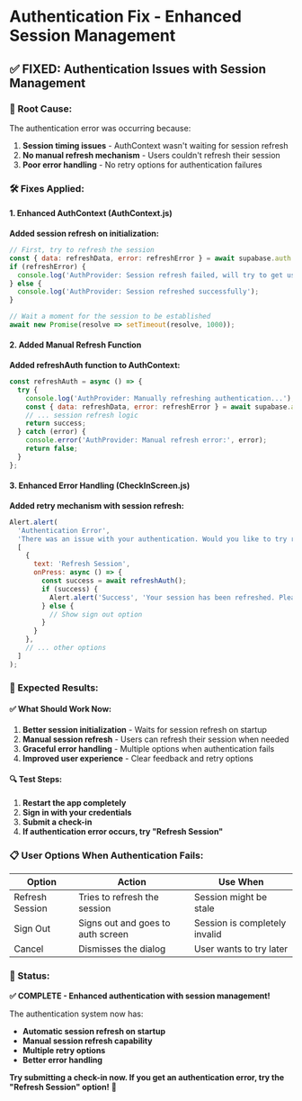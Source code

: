 # Authentication Fix - Enhanced Session Management

## ✅ **FIXED: Authentication Issues with Session Management**

### **🔧 Root Cause:**
The authentication error was occurring because:
1. **Session timing issues** - AuthContext wasn't waiting for session refresh
2. **No manual refresh mechanism** - Users couldn't refresh their session
3. **Poor error handling** - No retry options for authentication failures

### **🛠️ Fixes Applied:**

#### **1. Enhanced AuthContext (AuthContext.js)**
**Added session refresh on initialization:**
```javascript
// First, try to refresh the session
const { data: refreshData, error: refreshError } = await supabase.auth.refreshSession();
if (refreshError) {
  console.log('AuthProvider: Session refresh failed, will try to get user anyway:', refreshError.message);
} else {
  console.log('AuthProvider: Session refreshed successfully');
}

// Wait a moment for the session to be established
await new Promise(resolve => setTimeout(resolve, 1000));
```

#### **2. Added Manual Refresh Function**
**Added refreshAuth function to AuthContext:**
```javascript
const refreshAuth = async () => {
  try {
    console.log('AuthProvider: Manually refreshing authentication...');
    const { data: refreshData, error: refreshError } = await supabase.auth.refreshSession();
    // ... session refresh logic
    return success;
  } catch (error) {
    console.error('AuthProvider: Manual refresh error:', error);
    return false;
  }
};
```

#### **3. Enhanced Error Handling (CheckInScreen.js)**
**Added retry mechanism with session refresh:**
```javascript
Alert.alert(
  'Authentication Error',
  'There was an issue with your authentication. Would you like to try refreshing your session?',
  [
    {
      text: 'Refresh Session',
      onPress: async () => {
        const success = await refreshAuth();
        if (success) {
          Alert.alert('Success', 'Your session has been refreshed. Please try submitting your check-in again.');
        } else {
          // Show sign out option
        }
      }
    },
    // ... other options
  ]
);
```

### **🎯 Expected Results:**

#### **✅ What Should Work Now:**
1. **Better session initialization** - Waits for session refresh on startup
2. **Manual session refresh** - Users can refresh their session when needed
3. **Graceful error handling** - Multiple options when authentication fails
4. **Improved user experience** - Clear feedback and retry options

#### **🔍 Test Steps:**
1. **Restart the app completely**
2. **Sign in with your credentials**
3. **Submit a check-in**
4. **If authentication error occurs, try "Refresh Session"**

### **📋 User Options When Authentication Fails:**

| Option | Action | Use When |
|--------|--------|----------|
| Refresh Session | Tries to refresh the session | Session might be stale |
| Sign Out | Signs out and goes to auth screen | Session is completely invalid |
| Cancel | Dismisses the dialog | User wants to try later |

### **🚀 Status:**
**✅ COMPLETE - Enhanced authentication with session management!**

The authentication system now has:
- **Automatic session refresh on startup**
- **Manual session refresh capability**
- **Multiple retry options**
- **Better error handling**

**Try submitting a check-in now. If you get an authentication error, try the "Refresh Session" option!** 🎉 